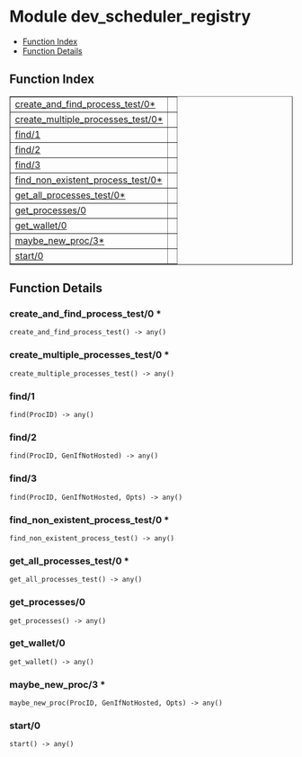 

# Module dev_scheduler_registry #
* [Function Index](#index)
* [Function Details](#functions)

<a name="index"></a>

## Function Index ##


<table width="100%" border="1" cellspacing="0" cellpadding="2" summary="function index"><tr><td valign="top"><a href="#create_and_find_process_test-0">create_and_find_process_test/0*</a></td><td></td></tr><tr><td valign="top"><a href="#create_multiple_processes_test-0">create_multiple_processes_test/0*</a></td><td></td></tr><tr><td valign="top"><a href="#find-1">find/1</a></td><td></td></tr><tr><td valign="top"><a href="#find-2">find/2</a></td><td></td></tr><tr><td valign="top"><a href="#find-3">find/3</a></td><td></td></tr><tr><td valign="top"><a href="#find_non_existent_process_test-0">find_non_existent_process_test/0*</a></td><td></td></tr><tr><td valign="top"><a href="#get_all_processes_test-0">get_all_processes_test/0*</a></td><td></td></tr><tr><td valign="top"><a href="#get_processes-0">get_processes/0</a></td><td></td></tr><tr><td valign="top"><a href="#get_wallet-0">get_wallet/0</a></td><td></td></tr><tr><td valign="top"><a href="#maybe_new_proc-3">maybe_new_proc/3*</a></td><td></td></tr><tr><td valign="top"><a href="#start-0">start/0</a></td><td></td></tr></table>


<a name="functions"></a>

## Function Details ##

<a name="create_and_find_process_test-0"></a>

### create_and_find_process_test/0 * ###

`create_and_find_process_test() -> any()`

<a name="create_multiple_processes_test-0"></a>

### create_multiple_processes_test/0 * ###

`create_multiple_processes_test() -> any()`

<a name="find-1"></a>

### find/1 ###

`find(ProcID) -> any()`

<a name="find-2"></a>

### find/2 ###

`find(ProcID, GenIfNotHosted) -> any()`

<a name="find-3"></a>

### find/3 ###

`find(ProcID, GenIfNotHosted, Opts) -> any()`

<a name="find_non_existent_process_test-0"></a>

### find_non_existent_process_test/0 * ###

`find_non_existent_process_test() -> any()`

<a name="get_all_processes_test-0"></a>

### get_all_processes_test/0 * ###

`get_all_processes_test() -> any()`

<a name="get_processes-0"></a>

### get_processes/0 ###

`get_processes() -> any()`

<a name="get_wallet-0"></a>

### get_wallet/0 ###

`get_wallet() -> any()`

<a name="maybe_new_proc-3"></a>

### maybe_new_proc/3 * ###

`maybe_new_proc(ProcID, GenIfNotHosted, Opts) -> any()`

<a name="start-0"></a>

### start/0 ###

`start() -> any()`

